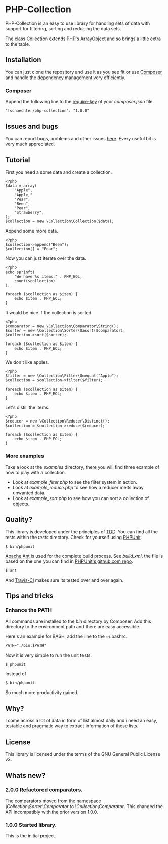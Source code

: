PHP-Collection
==============

PHP-Collection is an easy to use library for handling sets of data with support
for filtering, sorting and reducing the data sets.

The class Collection extends [PHP's][php] [ArrayObject][php-arrayobject] and so
brings a little extra to the table.


Installation
------------

You can just clone the repository and use it as you see fit or use
[Composer][composer] and handle the dependency management very efficiently.

### Composer

Append the following line to the [require-key][composer-require-key] of your
*composer.json* file.

    "fschaechter/php-collection": "1.0.0"


Issues and bugs
---------------

You can report bugs, problems and other issues [here][issues]. Every useful
bit is very much appreciated.


Tutorial
--------

First you need a some data and create a collection.

    <?php
    $data = array(
        "Apple",
        "Apple,"
        "Pear",
        "Been",
        "Pear",
        "Strawberry",
    );
    $collection = new \Collection\Collection($data);

Append some more data.

    <?php
    $collection->append("Been");
    $collection[] = "Pear";

Now you can just iterate over the data.

    <?php
    echo sprinft(
        "We have %s items." . PHP_EOL,
        count($collection)
    );

    foreach ($collection as $item) {
        echo $item . PHP_EOL;
    }

It would be nice if the collection is sorted.

    <?php
    $comparator = new \Collection\Comparator\String();
    $sorter = new \Collection\Sorter\Uasort($comparator);
    $collection->sort($sorter);

    foreach ($collection as $item) {
        echo $item . PHP_EOL;
    }

We don't like apples.

    <?php
    $filter = new \Collection\Filter\Unequal("Apple");
    $collection = $collection->filter($filter);

    foreach ($collection as $item) {
        echo $item . PHP_EOL;
    }

Let's distill the items.

    <?php
    $reducer = new \Collection\Reducer\Distinct();
    $collection = $collection->reduce($reducer);

    foreach ($collection as $item) {
        echo $item . PHP_EOL;
    }


### More examples

Take a look at the *examples* directory, there you will find three example of
how to play with a collection.

* Look at *example_filter.php* to see the filter system in action.
* Look at *example_reduce.php* to see how a reducer melts away unwanted data.
* Look at *example_sort.php* to see how you can sort a collection of objects.


Quality?
--------

This library is developed under the principles of [TDD][wikipedia-tdd]. You can
find all the tests within the *tests* directory. Check for yourself using
[PHPUnit][phpunit].

    $ bin/phpunit

[Apache Ant][apache-ant] is used for the complete build process. See *build.xml*,
the file is based on the one you can find in [PHPUnit's github.com repo][phpunit-github].

    $ ant

And [Travis-CI][travis-ci] makes sure its tested over and over again.


Tips and tricks
----------------

### Enhance the PATH

All commands are installed to the *bin* directory by Composer. Add this directory
to the environment path and there are easy accessible.

Here's an example for BASH, add the line to the ~/.bashrc.

    PATH="./bin:$PATH"

Now it is very simple to run the unit tests.

    $ phpunit

Instead of

    $ bin/phpunit

So much more productivity gained.


Why?
----

I come across a lot of data in form of list almost daily and i need an easy, testable
and pragmatic way to extract information of these lists.


License
-------

This library is licensed under the terms of the GNU General Public License v3.


Whats new?
----------

### 2.0.0 Refactored comparators.

The comparators moved from the namespace *\Collection\Sorter\Comparator* to
*\Collection\Comparator*. This changed the API incompatibly with the prior version
1.0.0.


### 1.0.0 Started library.

This is the initial project.


[php]: https://php.net "PHP"
[php-arrayobject]: https://php.net/manual/en/class.arrayobject.php "PHP's manual entry for ArrayObject"
[composer]: https://getcomposer.org "Composer"
[composer-require-key]: https://getcomposer.org/doc/01-basic-usage.md#the-require-key
[issues]: https://github.com/fschaechter/php-collection/issues
[phpunit]: https://phpunit.de "PHPUnit"
[phpunit-github]: https://github.com/sebastianbergmann/phpunit
[wikipedia-tdd]: https://en.wikipedia.org/wiki/Test-driven_development "Test-driven development"
[travis-ci]: https://travis-ci.org "Travis CI"
[apache-ant]: https://ant.apache.org "Apache Ant"
